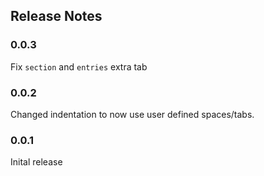 ## Release Notes

### 0.0.3

Fix `section` and `entries` extra tab

### 0.0.2

Changed indentation to now use user defined spaces/tabs.

### 0.0.1

Inital release